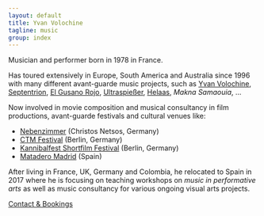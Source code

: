 ```yaml
---
layout: default
title: Yvan Volochine
tagline: music
group: index
---
```


<main>
  <p>
    Musician and performer born in 1978 in France.
  </p>
  <p>
    Has toured extensively in Europe, South America and Australia since 1996 with many different avant-guarde music projects,
    such as <a href="http://soundcloud.com/yvanvolochine">Yvan Volochine</a>, <a href="http://s3pt3ntrion.com">Septentrion</a>, <a href="http://soundcloud.com/elgusanorojo">El Gusano Rojo</a>, <a href="http://soundcloud.com/ultraspiesser">Ultraspießer</a>, <a href="http://soundcloud.com/hellasproject">Helaas</a>, <i>Makna Samaouia</i>, ...
  </p>
  <p>
    Now involved in movie composition and musical consultancy in film productions, avant-guarde festivals and cultural venues like:
    <ul>
      <li><a href="http://www.imdb.com/name/nm4659914/?ref_=nv_sr_1">Nebenzimmer</a> (Christos Netsos, Germany)</li>
      <li><a href="http://www.ctm-festival.de/news/">CTM Festival</a> (Berlin, Germany)</li>
      <li><a href="http://kannibalfest.com">Kannibalfest Shortfilm Festival</a> (Berlin, Germany)</li>
      <li><a href="http://mataderomadrid.org">Matadero Madrid</a> (Spain)</li>
    </ul>
  </p>
  <p>
    After living in France, UK, Germany and Colombia, he relocated to Spain in 2017 where he is focusing on teaching workshops
    on <i>music in performative arts</i> as well as music consultancy for various ongoing visual arts projects.
  </p>
  <p>
    <a href="mailto:yvan.volochine@gmail.com">Contact & Bookings</a>
  </p>
</main>
